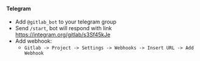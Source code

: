 #### Telegram
* Add `@gitlab_bot` to your telegram group
* Send `/start`, bot will respond with link https://integram.org/gitlab/s3Sf45kJe
* Add webhook:
    * `Gitlab -> Project -> Settings -> Webhooks -> Insert URL -> Add Webhook`
